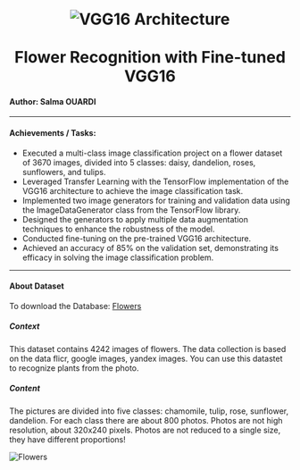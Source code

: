 <h1 align="center">
<br>
  <img src="https://media.geeksforgeeks.org/wp-content/uploads/20200219152327/conv-layers-vgg16.jpg" alt="VGG16 Architecture" >
  <br>
    <br>
  Flower Recognition with Fine-tuned VGG16
  <br>
</h1>


#### Author: Salma OUARDI
-------	
       
#### Achievements / Tasks:
	
* Executed a multi-class image classification project on a flower dataset of 3670 images, divided into 5 classes: daisy, dandelion, roses, sunflowers, and tulips.
* Leveraged Transfer Learning with the TensorFlow implementation of the VGG16 architecture to achieve the image classification task.
* Implemented two image generators for training and validation data using the ImageDataGenerator class from the TensorFlow library.
* Designed the generators to apply multiple data augmentation techniques to enhance the robustness of the model.
* Conducted fine-tuning on the pre-trained VGG16 architecture.
* Achieved an accuracy of 85% on the validation set, demonstrating its efficacy in solving the image classification problem.


------

#### About Dataset
To download the Database: [Flowers](https://www.kaggle.com/datasets/alxmamaev/flowers-recognition) 
##### Context
This dataset contains 4242 images of flowers.
The data collection is based on the data flicr, google images, yandex images.
You can use this datastet to recognize plants from the photo.

##### Content
The pictures are divided into five classes: chamomile, tulip, rose, sunflower, dandelion.
For each class there are about 800 photos. Photos are not high resolution, about 320x240 pixels. Photos are not reduced to a single size, they have different proportions!

  ![Flowers](https://storage.googleapis.com/tfds-data/visualization/fig/tf_flowers-3.0.1.png) 